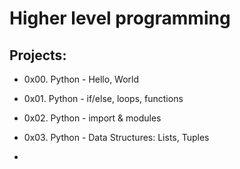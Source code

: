 # Higher level programming #

## Projects: ##
* 0x00. Python - Hello, World

* 0x01. Python - if/else, loops, functions

* 0x02. Python - import & modules

* 0x03. Python - Data Structures: Lists, Tuples

*
